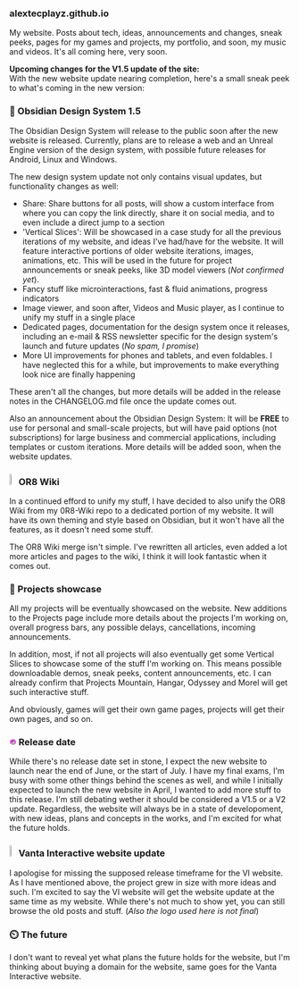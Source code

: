 ### alextecplayz.github.io
My website. Posts about tech, ideas, announcements and changes, sneak peeks, pages for my games and projects, my portfolio, and soon, my music and videos. It's all coming here, very soon.

**Upcoming changes for the V1.5 update of the site:**\
With the new website update nearing completion, here's a small sneak peek to what's coming in the new version:

### 🔲 Obsidian Design System 1.5
The Obsidian Design System will release to the public soon after the new website is released. Currently, plans are to release a web and an Unreal Engine version of the design system, with possible future releases for Android, Linux and Windows.

The new design system update not only contains visual updates, but functionality changes as well:
- Share: Share buttons for all posts, will show a custom interface from where you can copy the link directly, share it on social media, and to even include a direct jump to a section
- 'Vertical Slices': Will be showcased in a case study for all the previous iterations of my website, and ideas I've had/have for the website. It will feature interactive portions of older website iterations, images, animations, etc. This will be used in the future for project announcements or sneak peeks, like 3D model viewers (*Not confirmed yet*).
- Fancy stuff like microinteractions, fast & fluid animations, progress indicators
- Image viewer, and soon after, Videos and Music player, as I continue to unify my stuff in a single place
- Dedicated pages, documentation for the design system once it releases, including an e-mail & RSS newsletter specific for the design system's launch and future updates (*No spam, I promise*)
- More UI improvements for phones and tablets, and even foldables. I have neglected this for a while, but improvements to make everything look nice are finally happening

These aren't all the changes, but more details will be added in the release notes in the CHANGELOG.md file once the update comes out.

Also an announcement about the Obsidian Design System: It will be **FREE** to use for personal and small-scale projects, but will have paid options (not subscriptions) for large business and commercial applications, including templates or custom iterations. More details will be added soon, when the website updates.

### <img src="https://i.ibb.co/Yc3F8XC/ORB-Server.webp" height="2.5%" width="2.5%"> OR8 Wiki
In a continued efford to unify my stuff, I have decided to also unify the OR8 Wiki from my 0R8-Wiki repo to a dedicated portion of my website. It will have its own theming and style based on Obsidian, but it won't have all the features, as it doesn't need some stuff.

The OR8 Wiki merge isn't simple. I've rewritten all articles, even added a lot more articles and pages to the wiki, I think it will look fantastic when it comes out.

### 📂 Projects showcase
All my projects will be eventually showcased on the website. New additions to the Projects page include more details about the projects I'm working on, overall progress bars, any possible delays, cancellations, incoming announcements.

In addition, most, if not all projects will also eventually get some Vertical Slices to showcase some of the stuff I'm working on. This means possible downloadable demos, sneak peeks, content announcements, etc. I can already confirm that Projects Mountain, Hangar, Odyssey and Morel will get such interactive stuff.

And obviously, games will get their own game pages, projects will get their own pages, and so on.

### <img src="https://raw.githubusercontent.com/alextecplayz/alextecplayz.github.io/main/favicon/android-chrome-192x192.png" height="2.5%" width="2.5%"> Release date
While there's no release date set in stone, I expect the new website to launch near the end of June, or the start of July. I have my final exams, I'm busy with some other things behind the scenes as well, and while I initially expected to launch the new website in April, I wanted to add more stuff to this release. I'm still debating wether it should be considered a V1.5 or a V2 update. Regardless, the website will always be in a state of developoment, with new ideas, plans and concepts in the works, and I'm excited for what the future holds.

### <img src="https://i.ibb.co/ZYbPHGV/Manifold-White.png" height="2.5%" width="2.5%"> Vanta Interactive website update
I apologise for missing the supposed release timeframe for the VI website. As I have mentioned above, the project grew in size with more ideas and such. I'm excited to say the VI website will get the website update at the same time as my website. While there's not much to show yet, you can still browse the old posts and stuff. (*Also the logo used here is not final*)

### ⏲️ The future
I don't want to reveal yet what plans the future holds for the website, but I'm thinking about buying a domain for the website, same goes for the Vanta Interactive website.
